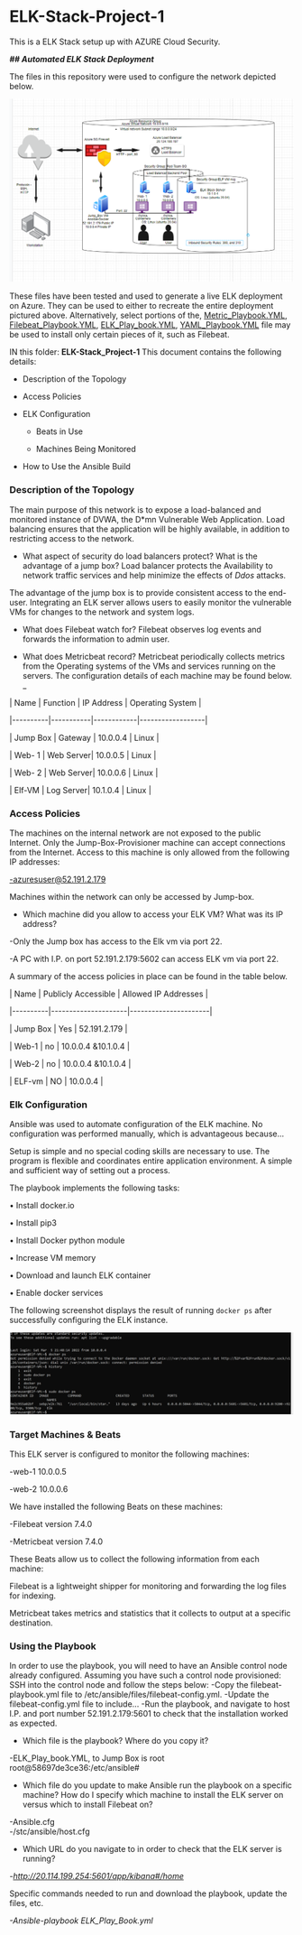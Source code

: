 # ELK-Stack-Project-1

This is a ELK Stack setup up with AZURE Cloud Security.

<b>*## Automated ELK Stack Deployment*</b>

The files in this repository were used to configure the network depicted below.

<img src="ELK_Stack_Diagram.PNG">

  These files have been tested and used to generate a live ELK deployment on Azure. They can be used to either to recreate the entire deployment pictured above. Alternatively, select portions of the, [Metric_Playbook.YML](Metric_Playbook.txt), [Filebeat_Playbook.YML](Filebeat_Playbook.txt), [ELK_Play_book.YML](ELk_Play_Book.txt), [YAML_Playbook.YML](YAML_Playbook.txt) file may be used to install only certain pieces of it, such as Filebeat.
  
  IN this folder: <b>ELK-Stack_Project-1</b>
This document contains the following details:

- Description of the Topology

- Access Policies

- ELK Configuration

  - Beats in Use
  
  - Machines Being Monitored
  
- How to Use the Ansible Build


### Description of the Topology

The main purpose of this network is to expose a load-balanced and monitored instance of DVWA, the D*mn Vulnerable Web Application.
Load balancing ensures that the application will be highly available, in addition to restricting access to the network.

- What aspect of security do load balancers protect? What is the advantage of a jump box? 
Load balancer protects the Availability to network traffic services and help minimize the effects of *Ddos* attacks.

The advantage of the jump box is to provide consistent access to the end-user.
Integrating an ELK server allows users to easily monitor the vulnerable VMs for changes to the network and system logs.

- What does Filebeat watch for?
Filebeat observes log events and forwards the information to admin user. 

- What does Metricbeat record?
Metricbeat periodically collects metrics from the Operating systems of the VMs and services running on the servers.
The configuration details of each machine may be found below.
_

| Name     | Function  | IP Address | Operating System |


|----------|-----------|------------|------------------|


| Jump Box | Gateway   | 10.0.0.4   | Linux            |


| Web- 1   | Web Server| 10.0.0.5   | Linux            |


| Web- 2   | Web Server| 10.0.0.6   | Linux            |


| Elf-VM   | Log Server| 10.1.0.4   | Linux            |





### Access Policies

The machines on the internal network are not exposed to the public Internet. 
Only the Jump-Box-Provisioner machine can accept connections from the Internet. Access to this machine is only allowed from the following IP addresses:

 -azuresuser@52.191.2.179

Machines within the network can only be accessed by Jump-box.

- Which machine did you allow to access your ELK VM? What was its IP address?

 -Only the Jump box has access to the Elk vm via port 22.

 -A PC with I.P. on port 52.191.2.179:5602 can access ELK vm via port 22.

A summary of the access policies in place can be found in the table below.

| Name     | Publicly Accessible | Allowed IP Addresses |

|----------|---------------------|----------------------|

| Jump Box | Yes                 |   52.191.2.179       |

| Web-1    | no                  |   10.0.0.4 &10.1.0.4 |

| Web-2    | no                  |   10.0.0.4 &10.1.0.4 |

| ELF-vm   | NO                  |   10.0.0.4           |


### Elk Configuration

Ansible was used to automate configuration of the ELK machine. No configuration was performed manually, which is advantageous because...

Setup is simple and no special coding skills are necessary to use. The program is flexible and coordinates entire application environment. A simple and sufficient way of setting out a process.

The playbook implements the following tasks:
  
  •	Install docker.io
  
  •	Install pip3
  
  •	Install Docker python module
  
  •	Increase VM memory
  
  •	Download and launch ELK container
  
  •	Enable docker services

The following screenshot displays the result of running `docker ps` after successfully configuring the ELK instance.
 
<img src="Docker PS Elk.PNG">

### Target Machines & Beats

This ELK server is configured to monitor the following machines:

-web-1 10.0.0.5

-web-2 10.0.0.6

We have installed the following Beats on these machines:

-Filebeat version 7.4.0

-Metricbeat version 7.4.0

These Beats allow us to collect the following information from each machine:

Filebeat is a lightweight shipper for monitoring and forwarding the log files for indexing.

Metricbeat takes metrics and statistics that it collects to output at a specific destination.

### Using the Playbook

In order to use the playbook, you will need to have an Ansible control node already configured. Assuming you have such a control node provisioned: 
SSH into the control node and follow the steps below:
 -Copy the filebeat-playbook.yml file to /etc/ansible/files/filebeat-config.yml.
 -Update the filebeat-config.yml file to include...
 -Run the playbook, and navigate to host I.P. and port number 52.191.2.179:5601 to check that the installation worked as expected.

- Which file is the playbook? Where do you copy it?

 -ELK_Play_book.YML, to Jump Box is root root@58697de3ce36:/etc/ansible#

- Which file do you update to make Ansible run the playbook on a specific machine? How do I specify which machine to install the ELK server on versus which to install Filebeat on?

 -Ansible.cfg  
 -/stc/ansible/host.cfg

- Which URL do you navigate to in order to check that the ELK server is running?

*-http://20.114.199.254:5601/app/kibana#/home*

Specific commands needed to run and download the playbook, update the files, etc.

*-Ansible-playbook ELK_Play_Book.yml*
 

